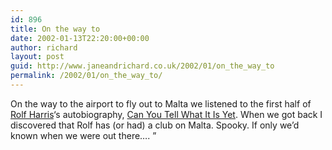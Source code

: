 ```yaml
---
id: 896
title: On the way to
date: 2002-01-13T22:20:00+00:00
author: richard
layout: post
guid: http://www.janeandrichard.co.uk/2002/01/on_the_way_to
permalink: /2002/01/on_the_way_to/
---
```

On the way to the airport to fly out to Malta we listened to the first half of [Rolf Harris](http://www.rolfharris.com/)&#8216;s autobiography, [Can You Tell What It Is Yet](http://v1.janeandrichard.co.uk/books/reviews/rich/rolf.xml). When we got back I discovered that Rolf has (or had) a club on Malta. Spooky. If only we&#8217;d known when we were out there&#8230;. &#8221;